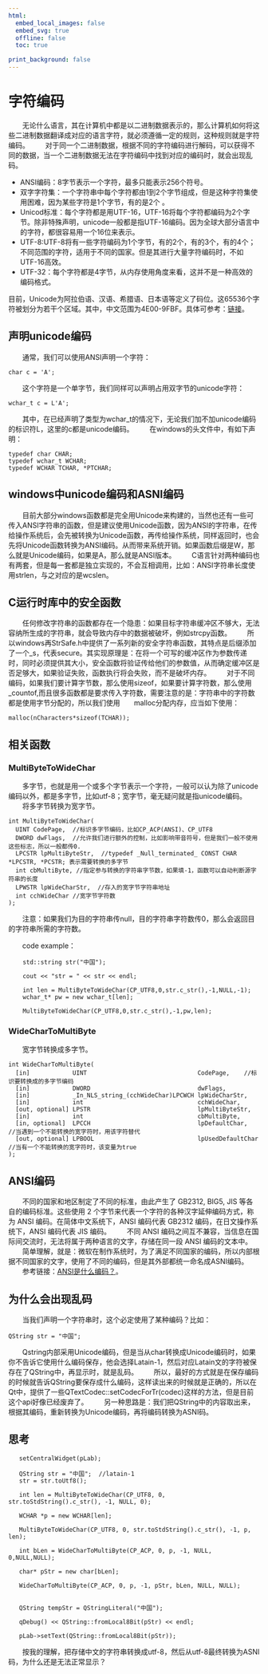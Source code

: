 ```yaml
---
html:
  embed_local_images: false
  embed_svg: true
  offline: false
  toc: true

print_background: false
---
```


# 字符编码
&emsp;&emsp;无论什么语言，其在计算机中都是以二进制数据表示的，那么计算机如何将这些二进制数据翻译成对应的语言字符，就必须遵循一定的规则，这种规则就是字符编码。
&emsp;&emsp;对于同一个二进制数据，根据不同的字符编码进行解码，可以获得不同的数据，当一个二进制数据无法在字符编码中找到对应的编码时，就会出现乱码。
* ANSI编码：8字节表示一个字符，最多只能表示256个符号。
* 双字字符集：一个字符串中每个字符都由1到2个字节组成，但是这种字符集使用困难，因为某些字符是1个字节，有的是2个 。
* Unicod标准：每个字符都是用UTF-16，UTF-16将每个字符都编码为2个字节。除非特殊声明，unicode一般都是指UTF-16编码。因为全球大部分语言中的字符，都很容易用一个16位来表示。
* UTF-8:UTF-8将有一些字符编码为1个字节，有的2个，有的3个，有的4个；不同范围的字符，适用于不同的国家。但是其进行大量字符编码时，不如UTF-16高效。
* UTF-32：每个字符都是4字节，从内存使用角度来看，这并不是一种高效的编码格式。

目前，Unicode为阿拉伯语、汉语、希腊语、日本语等定义了码位。这65536个字符被划分为若干个区域。其中，中文范围为4E00-9FBF。具体可参考：[链接](https://blog.csdn.net/a343315623/article/details/51436851)。

## 声明unicode编码
&emsp;&emsp;通常，我们可以使用ANSI声明一个字符：
```
char c = 'A';
```
&emsp;&emsp;这个字符是一个单字节，我们同样可以声明占用双字节的unicode字符：
```
wchar_t c = L'A';
```
&emsp;&emsp;其中，在已经声明了类型为wchar_t的情况下，无论我们加不加unicode编码的标识符L，这里的c都是unicode编码。
&emsp;&emsp;在windows的头文件中，有如下声明：
```
typedef char CHAR;
typedef wchar_t WCHAR;
typedef WCHAR TCHAR, *PTCHAR;
```
## windows中unicode编码和ASNI编码
&emsp;&emsp;目前大部分windows函数都是完全用Unicode来构建的，当然也还有一些可传入ANSI字符串的函数，但是建议使用Unicode函数，因为ANSI的字符串，在传给操作系统后，会先被转换为Unicode函数，再传给操作系统，同样返回时，也会先将Unicode函数转换为ANSI编码。从而带来系统开销。如果函数后缀是W，那么就是Unicode编码，如果是A，那么就是ANSI版本。
&emsp;&emsp;C语言针对两种编码也有两套，但是每一套都是独立实现的，不会互相调用，比如：ANSI字符串长度使用strlen，与之对应的是wcslen。

## C运行时库中的安全函数 
&emsp;&emsp;任何修改字符串的函数都存在一个隐患：如果目标字符串缓冲区不够大，无法容纳所生成的字符串，就会导致内存中的数据被破坏，例如strcpy函数。
&emsp;&emsp;所以windows再StrSafe.h中提供了一系列新的安全字符串函数，其特点是后缀添加了一个_s，代表secure。其实现原理是：在将一个可写的缓冲区作为参数传递时，同时必须提供其大小，安全函数将验证传给他们的参数值，从而确定缓冲区是否足够大，如果验证失败，函数执行将会失败，而不是破坏内存。
&emsp;&emsp;对于不同编码，如果我们要计算字节数，那么使用sizeof，如果要计算字符数，那么使用_countof,而且很多函数都是要求传入字符数，需要注意的是：字符串中的字符数都是使用字节分配的，所以我们使用&emsp;&emsp;malloc分配内存，应当如下使用：
```
malloc(nCharacters*sizeof(TCHAR));
```
## 相关函数
### MultiByteToWideChar
&emsp;&emsp;多字节，也就是用一个或多个字节表示一个字符，一般可以认为除了unicode编码以外，都是多字节，比如utf-8；宽字节，毫无疑问就是指unicode编码。
&emsp;&emsp;将多字节转换为宽字节。
```
int MultiByteToWideChar(
  UINT CodePage,  //标识多字节编码，比如CP_ACP(ANSI)、CP_UTF8
  DWORD dwFlags,  //允许我们进行额外的控制，比如影响带音符号，但是我们一般不使用这些标志，所以一般都传0.
  LPCSTR lpMultiByteStr,  //typedef _Null_terminated_ CONST CHAR *LPCSTR, *PCSTR; 表示需要转换的多字节
  int cbMultiByte, //指定参与转换的字符串字节数，如果填-1，函数可以自动判断源字符串的长度
  LPWSTR lpWideCharStr,  //存入的宽字节字符串地址
  int cchWideChar //宽字节字符数
);
```
&emsp;&emsp;注意：如果我们为目的字符串传null，目的字符串字符数传0，那么会返回目的字符串所需的字符数。

&emsp;&emsp;code example：
```
    std::string str("中国");

    cout << "str = " << str << endl;

    int len = MultiByteToWideChar(CP_UTF8,0,str.c_str(),-1,NULL,-1);
    wchar_t* pw = new wchar_t[len];

    MultiByteToWideChar(CP_UTF8,0,str.c_str(),-1,pw,len);
```
### WideCharToMultiByte
&emsp;&emsp;宽字节转换成多字节。
```
int WideCharToMultiByte(
  [in]            UINT                               CodePage,    //标识要转换成的多字节编码
  [in]            DWORD                              dwFlags,        
  [in]            _In_NLS_string_(cchWideChar)LPCWCH lpWideCharStr,
  [in]            int                                cchWideChar,
  [out, optional] LPSTR                              lpMultiByteStr,
  [in]            int                                cbMultiByte,
  [in, optional]  LPCCH                              lpDefaultChar,   //当遇到一个不能转换的宽字符时，用该字符替代
  [out, optional] LPBOOL                             lpUsedDefaultChar //当有一个不能转换的宽字符时，该变量为true
);
```

## ANSI编码
&emsp;&emsp;不同的国家和地区制定了不同的标准，由此产生了 GB2312, BIG5, JIS 等各自的编码标准。这些使用 2 个字节来代表一个字符的各种汉字延伸编码方式，称为 ANSI 编码。在简体中文系统下，ANSI 编码代表 GB2312 编码，在日文操作系统下，ANSI 编码代表 JIS 编码。
&emsp;&emsp;不同 ANSI 编码之间互不兼容，当信息在国际间交流时，无法将属于两种语言的文字，存储在同一段 ANSI 编码的文本中。
&emsp;&emsp;简单理解，就是：微软在制作系统时，为了满足不同国家的编码，所以内部根据不同国家的文字，使用了不同的编码，但是其外部都统一命名成ASNI编码。
&emsp;&emsp;参考链接：[ANSI是什么编码？](https://blog.csdn.net/imxiangzi/article/details/77370160)。

## 为什么会出现乱码
&emsp;&emsp;当我们声明一个字符串时，这个必定使用了某种编码？比如：
 ```
 QString str = "中国";
 ```
 &emsp;&emsp;Qstring内部采用Unicode编码，但是当从char转换成Unicode编码时，如果你不告诉它使用什么编码保存，他会选择Latain-1，然后对应Latain文的字符被保存在了QString中，再显示时，就是乱码。
 &emsp;&emsp;所以，最好的方式就是在保存编码的时候就告诉QString要保存成什么编码，这样读出来的时候就是正确的，所以在Qt中，提供了一些QTextCodec::setCodecForTr(codec)这样的方法，但是目前这个api好像已经废弃了。
 &emsp;&emsp;另一种思路是：我们把QString中的内容取出来，根据其编码，重新转换为Unicode编码，再将编码转换为ASNI码。

 ## 思考
 ```
    setCentralWidget(pLab);

    QString str = "中国";  //latain-1
    str = str.toUtf8();

    int len = MultiByteToWideChar(CP_UTF8, 0, str.toStdString().c_str(), -1, NULL, 0);

    WCHAR *p = new WCHAR[len];

    MultiByteToWideChar(CP_UTF8, 0, str.toStdString().c_str(), -1, p, len);

    int bLen = WideCharToMultiByte(CP_ACP, 0, p, -1, NULL, 0,NULL,NULL);

    char* pStr = new char[bLen];

    WideCharToMultiByte(CP_ACP, 0, p, -1, pStr, bLen, NULL, NULL);


    QString tempStr = QStringLiteral("中国");

    qDebug() << QString::fromLocal8Bit(pStr) << endl;

    pLab->setText(QString::fromLocal8Bit(pStr));
 ```

&emsp;&emsp;按我的理解，把存储中文的字符串转换成utf-8，然后从utf-8最终转换为ASNI码，为什么还是无法正常显示？